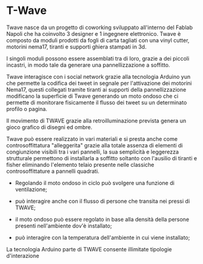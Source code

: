 T-Wave
======
Twave nasce da un progetto di coworking sviluppato all'interno del Fablab Napoli che ha coinvolto 3 designer e 1 ingegnere elettronico. Twave è composto da moduli  prodotti da fogli di carta tagliati con una vinyl cutter, motorini nema17, tiranti  e supporti ghiera stampati in 3d.

I singoli moduli possono essere assemblati tra di loro, grazie a dei piccoli incastri, in modo tale da generare una pannellizzazione a soffitto. 

Twave interagisce con i social network grazie alla tecnologia Arduino yun che  permette la  codifica dei tweet  in segnale  per l'attivazione dei motorini Nema17, questi collegati tramite tiranti ai supporti della pannellizzazione modificano la superficie di Twave generando un moto ondoso che ci permette di monitorare fisicamente il flusso dei tweet su un determinato profilo o pagina.

Il movimento di TWAVE grazie alla retroilluminazione prevista genera un gioco grafico di disegni ed ombre. 



Twave può essere realizzato in vari materiali e si presta anche come controsoffittatura "alleggerita" grazie alla totale assenza di elementi di congiunzione visibili tra i vari pannelli, la sua semplicità e leggerezza strutturale permettono di installarla a soffitto soltanto con l'ausilio di tiranti e fisher eliminando l'elemento telaio presente nelle classiche controsoffittature a pannelli quadrati.



- Regolando il moto ondoso in ciclo può svolgere una funzione di ventilazione;

- può interagire anche con il flusso di persone che transita nei pressi di TWAVE; 

- il moto ondoso può essere regolato in base alla densità della persone presenti nell'ambiente dov'è installato; 

- può interagire con la temperatura dell'ambiente in cui viene installato; 

La tecnologia Arduino parte di TWAVE consente illimitate tipologie d'interazione
